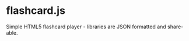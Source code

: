 flashcard.js
============

Simple HTML5 flashcard player - libraries are JSON formatted and share-able. 